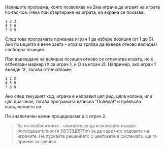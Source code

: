 Напишете програма, която позволява на 2ма играча да играят на играта
tic-tac-toe. Нека при стартиране на играта, на екрана се показва:

```plaintext
1 2 3
4 5 6
7 8 9
```

След това програмата приканва играч 1 да избере позиция (от 1 до 9).
Ако позицията е вече заета - играча трябва да въведе отново валидна/свободна
позиция.

При въвеждане на валидна позиция отново се отпечатва играта, но с
отбелязан маркер (X за играч 1, и O за играч 2). Например, ако играч 1
въведе ‘3’, тогава отпечатваме:

```plaintext
1 2 X
4 5 6
7 8 9
```

Ако след текущият ход, играча е направил цял ред, цяла колона, или цял
диагонал, тогава програмата изписва “Победа!” и прекъсва изпълнението си.

По аналогичен начин процедираме и с играч 2.

> За по-любопитните - опитайте се да използвате escape последователности
> (\033[ЦВЯТm) за да оцветите ходовете на играчите.
> Не пускайте решението с цветовете в системата, ще го приеме за грешно.
